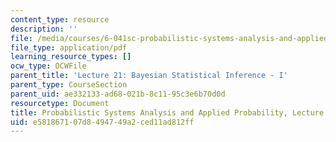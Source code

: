 ```yaml
---
content_type: resource
description: ''
file: /media/courses/6-041sc-probabilistic-systems-analysis-and-applied-probability-fall-2013/e581867107d8494749a2ced11ad812ff_MIT6_041SCF13_L21.pdf
file_type: application/pdf
learning_resource_types: []
ocw_type: OCWFile
parent_title: 'Lecture 21: Bayesian Statistical Inference - I'
parent_type: CourseSection
parent_uid: ae332133-ad68-021b-8c11-95c3e6b70d0d
resourcetype: Document
title: Probabilistic Systems Analysis and Applied Probability, Lecture 21
uid: e5818671-07d8-4947-49a2-ced11ad812ff
---
```

